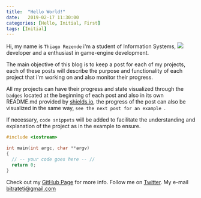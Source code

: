 ```yaml
---
title:  "Hello World!"
date:   2019-02-17 11:30:00
categories: [Hello, Initial, First]
tags: [Initial]
---
```

Hi, my name is `Thiago Rezende` i'm a student of Information Systems, ![](https://img.shields.io/badge/C++--orange.svg) developer and a enthusiast in game-engine development.

The main objective of this blog is to keep a post for each of my projects, each of these posts will describe the purpose and functionality of each project that i'm working on and also monitor their progress.

All my projects can have their progress and state visualized through the `badges` located at the beginning of each post and also in its own README.md provided by [shields.io][shields.io], the progress of the post can also be visualized in the same way, `see the next post for an example
`.

If necessary, `code snippets` will be added to facilitate the understanding and explanation of the project as in the example to ensure.

``` cpp
#include <iostream>

int main(int argc, char **argv)
{
  // -- your code goes here -- //
  return 0;
}
```


Check out my [GitHub Page][github] for more info.
Follow me on [Twitter][twitter].
My e-mail [bitrateti@gmail.com][e-mail]

[github]:      http://jekyllrb.com
[twitter]:     https://github.com/jekyll/jekyll
[e-mail]:      mailto:bitrateti@gmail.com
[shields.io]:  https://shields.io